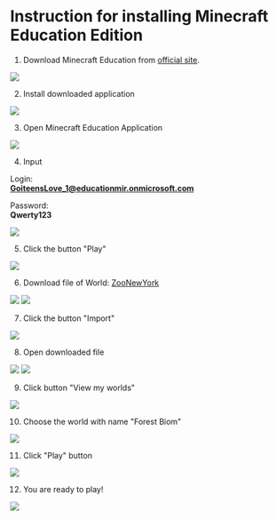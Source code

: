 # Instruction for installing Minecraft Education Edition
1. Download Minecraft Education from <a href = "https://education.minecraft.net/en-us/get-started/download">official site</a>.  
<img src = "img/minecraft_win_01.jpg">  

2. Install downloaded application 
<img src = "img/minecraft_win_03.jpg">  


3. Open Minecraft Education Application  
<img src = "img/minecraft_win_06.jpg">  



4. Input   

Login:  
**GoiteensLove_1@educationmir.onmicrosoft.com**
  
Password:  
**Qwerty123** 

<img src = "img/minecraft10.png">  

5. Click the button "Play"  
<img src = "img/minecraft07.png">  

6. Download file of World: <a href = "https://github.com/mikh-maksi/MinecraftEnglish/blob/main/files/ZooNewYork.mcworld" target = _blank>ZooNewYork</a>   
<img src = "img/minecraft14.png">  
<img src = "img/minecraft15.png">  

7. Click the button "Import"    
<img src = "img/minecraft16.png">   

8. Open downloaded file 
<img src = "img/minecraft17.png">  
<img src = "img/minecraft18.png">  

9. Click button "View my worlds"
<img src = "img/minecraft19.png">

10. Choose the world with name "Forest Biom"
<img src = "img/minecraft20.png">  

11. Click "Play" button
<img src = "img/minecraft21.png">  

12. You are ready to play!
<img src = "img/minecraft22.png">  

